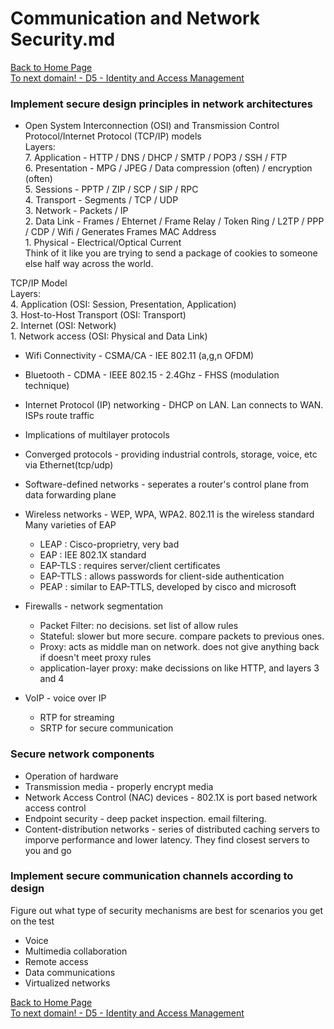 # Communication and Network Security.md

[Back to Home Page](https://github.com/so87/CISSP-Cheat-Sheet-) <br />
[To next domain! - D5 - Identity and Access Management](https://github.com/so87/CISSP-Cheat-Sheet-/blob/master/D5%20-%20Identity%20and%20Access%20Management.md) <br />

### Implement secure design principles in network architectures
* Open System Interconnection (OSI) and Transmission Control Protocol/Internet Protocol (TCP/IP) models
</br>Layers:
  </br>7. Application  -  HTTP / DNS / DHCP / SMTP / POP3 / SSH / FTP
  </br>6. Presentation -  MPG / JPEG / Data compression (often) / encryption (often)
  </br>5. Sessions     -  PPTP / ZIP / SCP / SIP / RPC
  </br>4. Transport    -  Segments / TCP / UDP
  </br>3. Network      -  Packets / IP
  </br>2. Data Link    -  Frames / Ehternet / Frame Relay / Token Ring / L2TP / PPP / CDP / Wifi / Generates Frames MAC Address
  </br>1. Physical     -  Electrical/Optical Current
</br>Think of it like you are trying to send a package of cookies to someone else half way across the world.

TCP/IP Model
</br>Layers:
  </br>4. Application   (OSI: Session, Presentation, Application)
  </br>3. Host-to-Host Transport (OSI: Transport)
  </br>2. Internet (OSI: Network) 
  </br>1. Network access (OSI: Physical and Data Link)


* Wifi Connectivity - CSMA/CA - IEE 802.11 (a,g,n OFDM)
* Bluetooth - CDMA - IEEE 802.15 - 2.4Ghz - FHSS (modulation technique)


* Internet Protocol (IP) networking - DHCP on LAN.  Lan connects to WAN. ISPs route traffic
* Implications of multilayer protocols
* Converged protocols - providing industrial controls, storage, voice, etc via Ethernet(tcp/udp)
* Software-defined networks - seperates a router's control plane from data forwarding plane
* Wireless networks - WEP, WPA, WPA2. 802.11 is the wireless standard
Many varieties of EAP
  * LEAP : Cisco-proprietry, very bad
  * EAP : IEE 802.1X standard
  * EAP-TLS : requires server/client certificates
  * EAP-TTLS : allows passwords for client-side authentication
  * PEAP : similar to EAP-TTLS, developed by cisco and microsoft
* Firewalls - network segmentation
  *  Packet Filter: no decisions. set list of allow rules
  *  Stateful: slower but more secure. compare packets to previous ones. 
  *  Proxy: acts as middle man on network. does not give anything back if doesn't meet proxy rules
  *  application-layer proxy: make decissions on like HTTP, and layers 3 and 4
* VoIP - voice over IP
  * RTP for streaming
  * SRTP for secure communication

### Secure network components
* Operation of hardware
* Transmission media - properly encrypt media
* Network Access Control (NAC) devices - 802.1X is port based network access control
* Endpoint security - deep packet inspection. email filtering. 
* Content-distribution networks - series of distributed caching servers to imporve performance and lower latency. They find closest servers to you and go


### Implement secure communication channels according to design
Figure out what type of security mechanisms are best for scenarios you get on the test
* Voice
* Multimedia collaboration
* Remote access
* Data communications
* Virtualized networks

[Back to Home Page](https://github.com/so87/CISSP-Cheat-Sheet-) <br />
[To next domain! - D5 - Identity and Access Management](https://github.com/so87/CISSP-Cheat-Sheet-/blob/master/D5%20-%20Identity%20and%20Access%20Management.md) <br />
